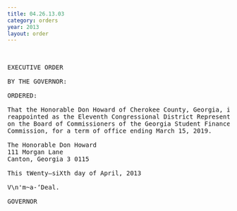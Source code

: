```yaml
---
title: 04.26.13.03
category: orders
year: 2013
layout: order
---
```


<pre> 

EXECUTIVE ORDER

BY THE GOVERNOR:

ORDERED:

That the Honorable Don Howard of Cherokee County, Georgia, is
reappointed as the Eleventh Congressional District Representative
on the Board of Commissioners of the Georgia Student Finance
Commission, for a term of office ending March 15, 2019.

The Honorable Don Howard
111 Morgan Lane
Canton, Georgia 3 0115

This tWenty—siXth day of April, 2013

V\n'm~a-‘Deal.

GOVERNOR

</pre>
